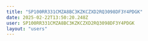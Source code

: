 ```yaml
---
title: "SP100RR331CMZA8BC3KZKCZXD2RQ3098DF3Y4PDGK"
date: 2025-02-22T13:50:20.248Z
user: SP100RR331CMZA8BC3KZKCZXD2RQ3098DF3Y4PDGK
layout: "users"
---
```

    